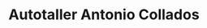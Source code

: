 ---
title: "Autotaller Antonio Collados"
url: /orcera/autotaller-antonio-collados/
shop: reparación de automóviles
---